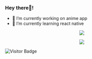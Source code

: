 <!--## Hi there!!👋
-->
<!--
**thenickrj/thenickrj** is a ✨ _special_ ✨ repository because its `README.md` (this file) appears on your GitHub profile.

Here are some ideas to get you started:
-->
### Hey there👋!
<!-- , I'm Nikhil Singh a passionate Full Stack Web Developer. -->


- 🔭 I’m currently working on anime app
- 🌱 I’m currently learning react native
<!--
- 👯 I’m looking to collaborate on ...
- 🤔 I’m looking for help with ...
- 💬 Ask me about ...
- 📫 How to reach me: ...
- 😄 Pronouns: ...
- ⚡ Fun fact: ...
-->

<!--[![Nikhil's github stats](https://github-readme-stats.vercel.app/api?username=thenickrj)](https://github.com/thenickrj/github-readme-stats)

[![Top Langs](https://github-readme-stats.vercel.app/api/top-langs/?username=thenickrj)](https://github.com/thenickrj/github-readme-stats)
-->
<!-- ### I'm a Full Stack Developer -->

<p align="center"><img src="https://github-readme-stats.vercel.app/api?username=thenickrj&show_icons=true&title_color=ffc857&icon_color=8ac926&text_color=daf7dc&bg_color=151515&hide=issues,stars"/>

<p align="center"><img src="https://github-readme-streak-stats.herokuapp.com/?user=thenickrj&theme=dark"/>
  
<!--   
 ![Nikhil's github stats](https://github-readme-stats.vercel.app/api?username=thenickrj&show_icons=true&title_color=ffc857&icon_color=8ac926&text_color=daf7dc&bg_color=151515&hide=issues,stars&include_all_commits=true) -->
 
<!-- [![GitHub Streak](https://github-readme-streak-stats.herokuapp.com/?user=thenickrj&theme=dark)](https://git.io/streak-stats) -->


![Visitor Badge](https://visitor-badge.laobi.icu/badge?page_id=thenickrj)
